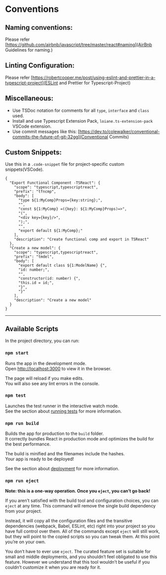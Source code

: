 # Conventions

## Naming conventions:

Please refer [https://github.com/airbnb/javascript/tree/master/react#naming](AirBnb Guidelines for naming.)

## Linting Configuration:

Please refer [https://robertcooper.me/post/using-eslint-and-prettier-in-a-typescript-project](ESLint and Prettier for Typescript-Project)

## Miscellaneous:

-   Use TSDoc notation for comments for all `type`, `interface` and `class` used.
-   Install and use Typescript Extension Pack, `loiane.ts-extension-pack` VSCode extension.
-   Use commit messages like this: [https://dev.to/colewalker/conventional-commits-the-future-of-git-32gg](Conventional Commits)

## Custom Snippets:

Use this in a `.code-snippet` file for project-specific custom snippets(VSCode).

```
{
  "Export Functional Component -TSReact": {
    "scope": "typescript,typescriptreact",
    "prefix": "tfncmp",
    "body": [
      "type ${1:MyComp}Props={key:string};",
      "",
      "const ${1:MyComp} =({key}: ${1:MyComp}Props)=>",
      "(",
      "<div key={key}/>",
      ");",
      "",
      "export default ${1:MyComp};"
    ],
    "description": "Create functional comp and export in TSReact"
  },
  "Create a new model": {
    "scope": "typescript,typescriptreact",
    "prefix": "tmdel",
    "body": [
      "export default class ${1:ModelName} {",
      "id: number;",
      "",
      "constructor(id: number) {",
      "this.id = id;",
      "}",
      "}"
    ],
    "description": "Create a new model"
  }
}

```

---

## Available Scripts

In the project directory, you can run:

### `npm start`

Runs the app in the development mode.\
Open [http://localhost:3000](http://localhost:3000) to view it in the browser.

The page will reload if you make edits.\
You will also see any lint errors in the console.

### `npm test`

Launches the test runner in the interactive watch mode.\
See the section about [running tests](https://facebook.github.io/create-react-app/docs/running-tests) for more information.

### `npm run build`

Builds the app for production to the `build` folder.\
It correctly bundles React in production mode and optimizes the build for the best performance.

The build is minified and the filenames include the hashes.\
Your app is ready to be deployed!

See the section about [deployment](https://facebook.github.io/create-react-app/docs/deployment) for more information.

### `npm run eject`

**Note: this is a one-way operation. Once you `eject`, you can’t go back!**

If you aren’t satisfied with the build tool and configuration choices, you can `eject` at any time. This command will remove the single build dependency from your project.

Instead, it will copy all the configuration files and the transitive dependencies (webpack, Babel, ESLint, etc) right into your project so you have full control over them. All of the commands except `eject` will still work, but they will point to the copied scripts so you can tweak them. At this point you’re on your own.

You don’t have to ever use `eject`. The curated feature set is suitable for small and middle deployments, and you shouldn’t feel obligated to use this feature. However we understand that this tool wouldn’t be useful if you couldn’t customize it when you are ready for it.
